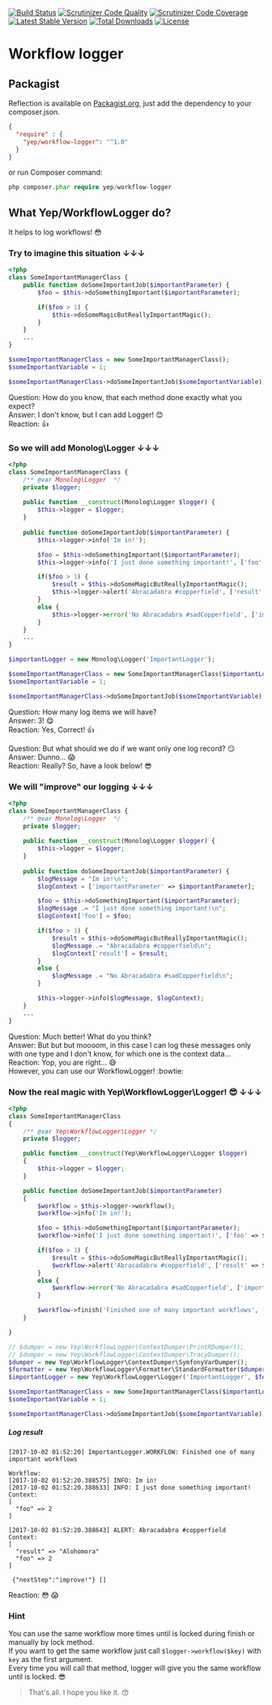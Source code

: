 [![Build Status](https://travis-ci.org/YepFoundation/workflow-logger.svg?branch=v2)](https://travis-ci.org/YepFoundation/workflow-logger)
[![Scrutinizer Code Quality](https://scrutinizer-ci.com/g/YepFoundation/workflow-logger/badges/quality-score.png?b=v2)](https://scrutinizer-ci.com/g/YepFoundation/workflow-logger/?branch=v2)
[![Scrutinizer Code Coverage](https://scrutinizer-ci.com/g/YepFoundation/workflow-logger/badges/coverage.png?b=v2)](https://scrutinizer-ci.com/g/YepFoundation/workflow-logger/?branch=v2)
[![Latest Stable Version](https://poser.pugx.org/yep/workflow-logger/v/stable)](https://packagist.org/packages/yep/workflow-logger)
[![Total Downloads](https://poser.pugx.org/yep/workflow-logger/downloads)](https://packagist.org/packages/yep/workflow-logger)
[![License](https://poser.pugx.org/yep/workflow-logger/license)](https://github.com/YepFoundation/workflow-logger/blob/v2/LICENSE.md)

# Workflow logger

## Packagist
Reflection is available on [Packagist.org](https://packagist.org/packages/yep/workflow-logger),
just add the dependency to your composer.json.

```json
{
  "require" : {
    "yep/workflow-logger": "^1.0"
  }
}
```

or run Composer command:

```php
php composer.phar require yep/workflow-logger
```

## What Yep/WorkflowLogger do?
It helps to log workflows! :flushed:

### Try to imagine this situation ↓↓↓
```php
<?php
class SomeImportantManagerClass {
    public function doSomeImportantJob($importantParameter) {
        $foo = $this->doSomethingImportant($importantParameter);

        if($foo > 1) {
            $this->doSomeMagicButReallyImportantMagic();
        }
    }
    ...
}

$someImportantManagerClass = new SomeImportantManagerClass();
$someImportantVariable = 1;

$someImportantManagerClass->doSomeImportantJob($someImportantVariable);
```

Question: How do you know, that each method done exactly what you expect?<br>
Answer: I don't know, but I can add Logger! :blush:<br>
Reaction: :+1:

### So we will add Monolog\Logger ↓↓↓
```php
<?php
class SomeImportantManagerClass {
    /** @var Monolog\Logger  */
    private $logger;
    
    public function __construct(Monolog\Logger $logger) {
        $this->logger = $logger;
    }
    
    public function doSomeImportantJob($importantParameter) {
        $this->logger->info('Im in!');

        $foo = $this->doSomethingImportant($importantParameter);
        $this->logger->info('I just done something important!', ['foo' => $foo]);

        if($foo > 1) {
            $result = $this->doSomeMagicButReallyImportantMagic();
            $this->logger->alert('Abracadabra #copperfield', ['result' => $result, 'foo' => $foo]);
        }
        else {
            $this->logger->error('No Abracadabra #sadCopperfield', ['importantParameter' => $importantParameter, 'foo' => $foo]);
        }
    }
    ...
}

$importantLogger = new Monolog\Logger('ImportantLogger');

$someImportantManagerClass = new SomeImportantManagerClass($importantLogger);
$someImportantVariable = 1;

$someImportantManagerClass->doSomeImportantJob($someImportantVariable);
```

Question: How many log items we will have?<br>
Answer: 3! :yum:<br>
Reaction: Yes, Correct! :+1:

Question: But what should we do if we want only one log record? :smirk:<br>
Answer: Dunno... :scream:<br>
Reaction: Really? So, have a look below! :sunglasses:

### We will "improve" our logging ↓↓↓
```php
<?php
class SomeImportantManagerClass {
    /** @var Monolog\Logger  */
    private $logger;
    
    public function __construct(Monolog\Logger $logger) {
        $this->logger = $logger;
    }
    
    public function doSomeImportantJob($importantParameter) {
        $logMessage = "Im in!\n";
        $logContext = ['importantParameter' => $importantParameter];

        $foo = $this->doSomethingImportant($importantParameter);
        $logMessage .= "I just done something important!\n";
        $logContext['foo'] = $foo;

        if($foo > 1) {
            $result = $this->doSomeMagicButReallyImportantMagic();
            $logMessage .= "Abracadabra #copperfield\n";
            $logContext['result'] = $result;
        }
        else {
            $logMessage .= "No Abracadabra #sadCopperfield\n";
        }

        $this->logger->info($logMessage, $logContext);
    }
    ...
}
```

Question: Much better! What do you think?<br>
Answer: But but but moooom, in this case I can log these messages only with one type and I don't know, for which one is the context data...<br>
Reaction: Yop, you are right... :sweat_smile:<br>However, you can use our WorkflowLogger! :bowtie:

### Now the real magic with Yep\WorkflowLogger\Logger! :sunglasses: ↓↓↓
```php
<?php
class SomeImportantManagerClass
{
    /** @var Yep\WorkflowLogger\Logger */
    private $logger;

    public function __construct(Yep\WorkflowLogger\Logger $logger)
    {
        $this->logger = $logger;
    }

    public function doSomeImportantJob($importantParameter)
    {
        $workflow = $this->logger->workflow();
        $workflow->info('Im in!');

        $foo = $this->doSomethingImportant($importantParameter);
        $workflow->info('I just done something important!', ['foo' => $foo]);

        if($foo > 1) {
            $result = $this->doSomeMagicButReallyImportantMagic();
            $workflow->alert('Abracadabra #copperfield', ['result' => $result, 'foo' => $foo]);
        }
        else {
            $workflow->error('No Abracadabra #sadCopperfield', ['importantParameter' => $importantParameter, 'foo' => $foo]);
        }

        $workflow->finish('Finished one of many important workflows', ['nextStep' => 'improve!']);
    }

}

// $dumper = new Yep\WorkflowLogger\ContextDumper\PrintRDumper();
// $dumper = new Yep\WorkflowLogger\ContextDumper\TracyDumper();
$dumper = new Yep\WorkflowLogger\ContextDumper\SymfonyVarDumper();
$formatter = new Yep\WorkflowLogger\Formatter\StandardFormatter($dumper);
$importantLogger = new Yep\WorkflowLogger\Logger('ImportantLogger', $formatter);

$someImportantManagerClass = new SomeImportantManagerClass($importantLogger);
$someImportantVariable = 1;

$someImportantManagerClass->doSomeImportantJob($someImportantVariable);
```

##### Log result
```
[2017-10-02 01:52:20] ImportantLogger.WORKFLOW: Finished one of many important workflows

Workflow:
[2017-10-02 01:52:20.388575] INFO: Im in!
[2017-10-02 01:52:20.388633] INFO: I just done something important!
Context:
[
  "foo" => 2
]

[2017-10-02 01:52:20.388643] ALERT: Abracadabra #copperfield
Context:
[
  "result" => "Alohomora"
  "foo" => 2
]

 {"nextStep":"improve!"} []
```

Reaction: :flushed: :scream:


### Hint
You can use the same workflow more times until is locked during finish or manually by lock method.<br>
If you want to get the same workflow just call `$logger->workflow($key)` with `key` as the first argument.<br>
Every time you will call that method, logger will give you the same workflow until is locked. :sunglasses:

> That's all. I hope you like it. :kissing_smiling_eyes:
